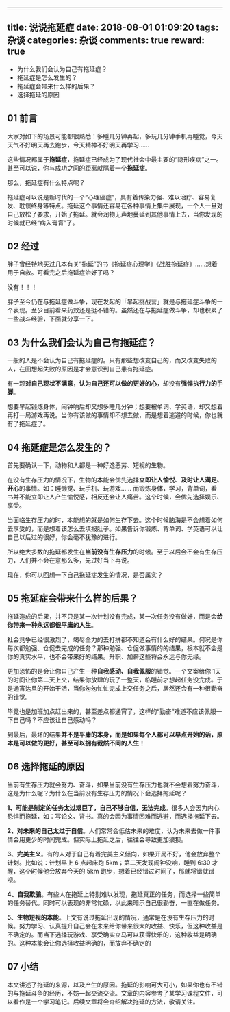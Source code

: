 
---
title: 说说拖延症
date: 2018-08-01 01:09:20
tags: 杂谈
categories: 杂谈 
comments: true
reward: true
---

* 为什么我们会认为自己有拖延症？
* 拖延症是怎么发生的？
* 拖延症会带来什么样的后果？
* 选择拖延的原因

## 01 前言
<!--more-->
大家对如下的场景可能都很熟悉：多睡几分钟再起，多玩几分钟手机再睡觉，今天天气不好明天再去跑步，今天精神不好明天再学习…… 

这些情况都属于**拖延症**，拖延症已经成为了现代社会中最主要的“隐形疾病”之一。甚至可以说，你与成功之间的距离就隔着一个**拖延症**。

那么，拖延症有什么特点呢？

拖延症可以说是新时代的一个“心理癌症”，具有着传染力强、难以治疗、容易复发、耽误终身等特点。拖延这个事情还容易在各种事情上集中展现，一个人一旦对自己放松了要求，开始了拖延。就会润物无声地蔓延到其他事情上去，当你发现的时候就已经“病入膏肓”了。

## 02 经过

胖子曾经特地买过几本有关“拖延”的书《拖延症心理学》《战胜拖延症》……想着用于自救。可看完之后拖延症治好了吗？

没有！！！

胖子至今仍在与拖延症做斗争，现在发起的「早起挑战营」就是与拖延症斗争的一个表现。至少目前看来药效还是挺不错的。虽然还在与拖延症做斗争，却也积累了一些战斗经验，下面就分享一下。

## 03 为什么我们会认为自己有拖延症？

一般的人是不会认为自己有拖延症的。只有那些想改变自己的，而又改变失败的人，在回想起失败的原因是才会意识到自己患有拖延症。

有一颗**对自己现状不满意，认为自己还可以做的更好的心**，却没有**强悍执行力的手脚**。

想要早起锻炼身体，闹钟响后却又想多睡几分钟；想要被单词、学英语，却又想着再打一局游戏再说。当你有该做的事情却不想去做，而是想着逃避的时候，你也就有了拖延症了。


## 04 拖延症是怎么发生的？

首先要确认一下，动物和人都是一种好逸恶劳、短视的生物。

在没有生存压力的情况下，生物的本能会优先选择**立即让人愉悦**、**及时让人满足、开心**的事情。如：睡懒觉、玩手机、玩游戏…… 而锻炼身体，学习，背单词，看书并不能立即让人产生愉悦感，相反还会让人痛苦。这个时候，会优先选择娱乐、享受。

当面临生存压力的时，本能想的就是如何生存下去。这个时候脑海是不会想着如何去享受的，而是想着该怎么去填报肚子。如果告诉你锻炼、背单词、学英语可以让自己以后过的很好，你会毫不犹豫的进行。

所以绝大多数的拖延都发生在**当前没有生存压力**的时候。至于以后会不会有生存压力，人们并不会在意那么多，先过好当下再说。

现在，你可以回想一下自己拖延症发生的情况，是否属实？

## 05 拖延症会带来什么样的后果？

拖延造成的后果，并不只是某一次计划没有完成，某一次任务没有做好，而是会**给你带来一种永远都很平庸的人生**。

社会竞争已经很激烈了，竭尽全力的去打拼都不知道会有什么好的结果。何况是你每次都勉强、仓促去完成的任务？那种勉强、仓促做事情的的结果，根本就不会是你的真实水平，也不会带来好的结果。升职、加薪这些将会永远与你无缘。

更加恐怖的是会让你自己产生一种**自我感动、自我佩服**的错觉。一个文案给你 1天的时间让你第二天上交，结果你放肆的玩了一整天，临睡前才想起任务没完成。于是通宵达旦的开始干活，当你匆匆忙忙完成上交任务之后，居然还会有一种很勤奋的错觉。

毕竟也是加班加点赶出来的，甚至差点都通宵了，这样的“勤奋”难道不应该佩服一下自己吗？不应该让自己感动吗？

到最后，最坏的结果**并不是平庸的本身，而是如果每个人都可以早点开始的话，原本是可以做的更好，甚至可以拥有截然不同的人生！**

## 06 选择拖延的原因

当前有生存压力就会努力、奋斗，如果当前没有生存压力也就不会想着努力奋斗，这是为什么呢？为什么在当前没有生存压力的情况下会选择拖延呢？

**1、可能是制定的任务太过艰巨了，自己不够自信，无法完成**。很多人会因为内心恐惧而拖延，如：写论文、背书。真的会因为事情困难而逃避，而选择拖延下去。

**2、对未来的自己太过于自信**。人们常常会低估未来的难度，认为未来去做一件事情会用更少的时间完成。但实际上拖延之后，往往会导致更加狼狈。

**3、完美主义**。有的人对于自己有着完美主义倾向，如果开局不好，他会放弃整个计划。比如说：计划早上 6 点起床跑 5km；第二天发现闹钟没响，睡到 6:30 才醒，这个时候他会放弃今天的 5km 跑步，想着已经错过时间了，那就将错就错呗。

**4、自我欺骗**。有些人在拖延上特别难以发现，拖延真正的任务，而选择一些简单的任务替代。同时可以表现的非常忙碌，以此来暗示自己很勤奋，一直在做任务。

**5、生物短视的本能**。上文有说过拖延出现的情况，通常是在没有生存压力的时候。努力学习、认真提升自己会在未来给你带来很大的收益、快乐，但这种收益是不确定的。而当下选择玩游戏、享受确实立马可以获得快乐的，这种收益是明确的。这种本能会让你选择收益明确的，而放弃不确定的

## 07 小结

本文讲述了拖延的来源，以及产生的原因。拖延的影响可大可小，如果你也有不错的与拖延斗争的经历，不妨一起交流交流。文章的内容参考了某学习课程文件，可以看作是一个学习笔记。后续文章将会介绍解决拖延的方法，敬请关注。